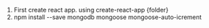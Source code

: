 1. First create react app. using create-react-app {folder}
2. npm install --save mongodb mongoose mongoose-auto-icrement
